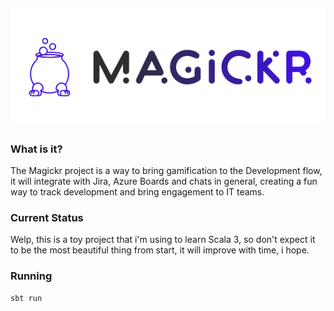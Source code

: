 ![magickr logo](resources/logo.png)
---
### What is it?

The Magickr project is a way to bring gamification to the Development flow, it will integrate with Jira, Azure Boards and 
chats in general, creating a fun way to track development and bring engagement to IT teams.

### Current Status

Welp, this is a toy project that i'm using to learn Scala 3, so don't expect it to be the most beautiful thing from start,
it will improve with time, i hope. 

### Running

    sbt run

